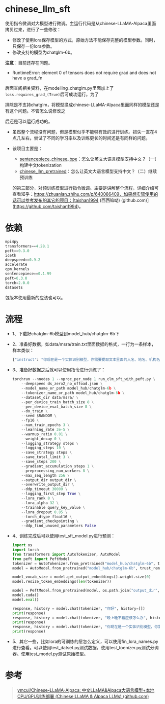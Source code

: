 # chinese_llm_sft
使用指令微调对大模型进行微调。主运行代码是从chinese-LLaMA-Alpaca里面拷贝过来，进行了一些修改：

- 修改了使用lora保存模型的方式，原始方法不能保存完整的模型参数。同时，只保存一份lora参数。
- 修改支持的模型为chatglm-6b。

**注意**：目前还存在问题。

- RuntimeError: element 0 of tensors does not require grad and does not have a grad_fn

后面查阅相关资料，在modeliing_chatglm.py里面加上了`loss.requires_grad_(True)`后可成功运行。为了

排除是不支持chatglm，将模型换成chinese-LLaMA-Alpaca里面同样的模型还是有这个问题。不管怎么说修改之

后还是可以运行成功的。

- 虽然整个流程没有问题，但是模型似乎不能够有效的进行训练。损失一直在4点几左右，尝试了不同的学习率以及训练更长的时间还是有同样的问题。

- 该项目主要是：

    - [sentencepiece_chinese_bpe](https://github.com/taishan1994/sentencepiece_chinese_bpe)：怎么让英文大语言模型支持中文？（一）构建中文tokenization
    - [chinese_llm_pretrained](https://github.com/taishan1994/chinese_llm_pretrained)：怎么让英文大语言模型支持中文？（二）继续预训练

    的第三部分，对预训练模型进行指令微调。主要是讲解整个流程，详细介绍可查看知乎：https://zhuanlan.zhihu.com/p/640086409，如果想实际使用的话可以参考发布的其它的项目：[taishan1994 (西西嘛呦) (github.com)](https://github.com/taishan1994)。

# 依赖

```python
mpi4py
transformers==4.28.1
peft==0.3.0
icetk
deepspeed==0.9.2
accelerate
cpm_kernels
sentencepiece==0.1.99
peft=0.3.0
torch=2.0.0 
datasets
```

包版本使用最新的应该也可以。

# 流程

- 1、下载好chatglm-6b模型到model_hub/chatglm-6b下

- 2、准备好数据，如data/msra/train.txt里面数据的格式，一行为一条样本，样本类似：

    ```python
    {"instruct": "你现在是一个实体识别模型，你需要提取文本里面的人名、地名、机构名，如果存在结果，返回'实体_实体类型'，不同实体间用\n分隔。如果没有结果，回答'没有'。", "query": "文本：一位郑州学人说，越秀学术讲座对郑州学界而言堪称功德之举。", "answer": "郑州_地名\n越秀_机构名"}
    ```

- 3、准备好数据之后就可以使用指令进行训练了：

    ```python
    torchrun --nnodes 1 --nproc_per_node 1 run_clm_sft_with_peft.py \
        --deepspeed ds_zero2_no_offoad.json \
        --model_name_or_path model_hub/chatglm-6b \
        --tokenizer_name_or_path model_hub/chatglm-6b \
        --dataset_dir data/msra/ \
        --per_device_train_batch_size 8 \
        --per_device_eval_batch_size 8 \
        --do_train \
        --seed $RANDOM \
        --fp16 \
        --num_train_epochs 3 \
        --learning_rate 3e-5 \
        --warmup_ratio 0.01 \
        --weight_decay 0 \
        --logging_strategy steps \
        --logging_steps 10 \
        --save_strategy steps \
        --save_total_limit 3 \
        --save_steps 200 \
        --gradient_accumulation_steps 1 \
        --preprocessing_num_workers 8 \
        --max_seq_length 256 \
        --output_dir output_dir \
        --overwrite_output_dir \
        --ddp_timeout 30000 \
        --logging_first_step True \
        --lora_rank 8 \
        --lora_alpha 32 \
        --trainable query_key_value \
        --lora_dropout 0.05 \
        --torch_dtype float16 \
        --gradient_checkpointing \
        --ddp_find_unused_parameters False
    ```

- 4、训练完成后可以使用test_sft_model.py进行预测：

    ```python
    import os
    import torch
    from transformers import AutoTokenizer, AutoModel
    from peft import PeftModel
    tokenizer = AutoTokenizer.from_pretrained("model_hub/chatglm-6b", trust_remote_code=True)
    model = AutoModel.from_pretrained("model_hub/chatglm-6b", trust_remote_code=True).half()
    
    model_vocab_size = model.get_output_embeddings().weight.size(0)
    model.resize_token_embeddings(len(tokenizer))
    
    model = PeftModel.from_pretrained(model, os.path.join("output_dir", "adapter_model"))
    model.cuda()
    model.eval()
    
    response, history = model.chat(tokenizer, "你好", history=[])
    print(response)
    response, history = model.chat(tokenizer, "晚上睡不着应该怎么办", history=[])
    print(response)
    response, history = model.chat(tokenizer, "你现在是一个实体识别模型，你需要提取文本里面的人名、地名、机构名，如果存在结果，返回'实体_实体类型'，不同实体间用\n分隔。如果没有结果，回答'没有'。文本：我们是受到郑振铎先生、阿英先生著作的启示，从个人条件出发，瞄准现代出版史研究的空白，重点集藏解放区、国民党毁禁出版物。", history=[])
    print(response)
    ```

- 5、其它一些，比如lora的可训练的层怎么定义，可以使用fin_lora_names.py进行查看。可以使用test_datset.py测试数据。使用test_toenizer.py测试分词器。使用test_model.py测试原始模型。

# 参考

> [ymcui/Chinese-LLaMA-Alpaca: 中文LLaMA&Alpaca大语言模型+本地CPU/GPU训练部署 (Chinese LLaMA & Alpaca LLMs) (github.com)](https://github.com/ymcui/Chinese-LLaMA-Alpaca)
